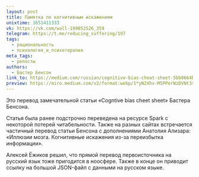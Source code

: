 ```yaml
---
layout: post
title: Памятка по когнитивным искажениям
unixtime: 1651411333
vk: https://vk.com/wall-199052526_359
telegram: https://t.me/reducing_suffering/197
tags:
  - рациональность
  - психология_и_психотерапия
meta_tags:
  - репосты
authors:
  - Бастер Бенсон
link_to: https://medium.com/russian/cognitive-bias-cheat-sheet-5bb0664b67b5
preview: https://miro.medium.com/v2/format:webp/1*yN2Xhv-M5PPerWzDVNt3sw.jpeg
---
```

Это перевод замечательной статьи «Cogntive bias cheet sheet» Бастера Бенсона.

Статья была ранее подстрочно переведена на ресурсе Spark с некоторой потерей читабельности. Также на разных сайтах встречается частичный перевод статьи Бенсона с дополнениями Анатолия Ализара: «Иллюзии мозга. Когнитивные искажения из-за переизбытка информации».

Алексей Ёжиков решил, что прямой перевод первоисточника на русский язык тоже пригодится в ноосфере. Также в конце он приводит ссылку на большой JSON-файл с данными на русском языке.
